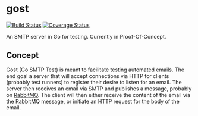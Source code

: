 gost
====

[![Build Status](https://travis-ci.org/robmcl4/gost.svg)](https://travis-ci.org/robmcl4/gost) [![Coverage Status](https://coveralls.io/repos/robmcl4/gost/badge.svg?branch=master&service=github)](https://coveralls.io/github/robmcl4/gost?branch=master)

An SMTP server in Go for testing. Currently in Proof-Of-Concept.

Concept
-------

Gost (Go SMTP Test) is meant to facilitate testing automated emails. The end
goal a server that will accept connections via HTTP for clients (probably test
runners) to register their desire to listen for an email. The server then
receives an email via SMTP and publishes a message, probably on
[RabbitMQ](https://www.rabbitmq.com/). The client will then either receive the
content of the email via the RabbitMQ message, or initiate an HTTP request for
the body of the email.
